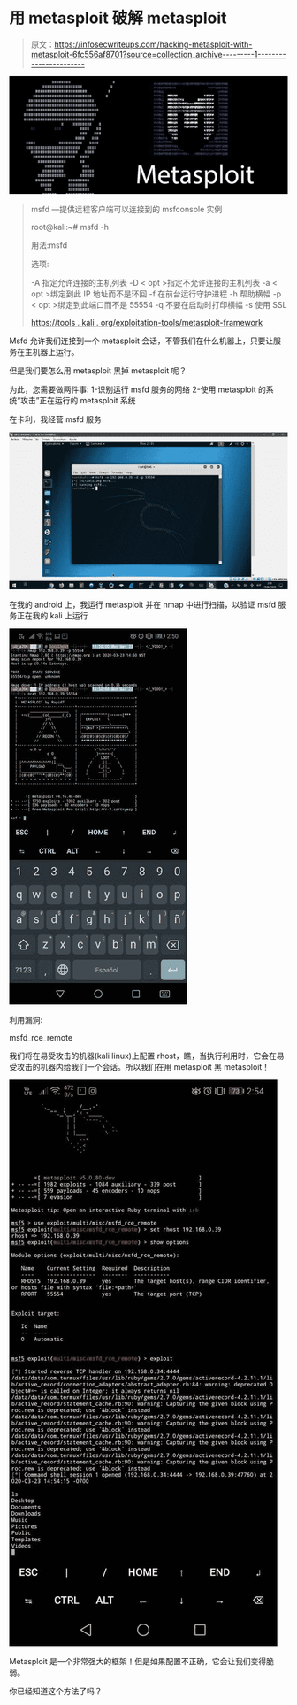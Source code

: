 # 用 metasploit 破解 metasploit

> 原文：<https://infosecwriteups.com/hacking-metasploit-with-metasploit-6fc556af8701?source=collection_archive---------1----------------------->

![](img/1ace6fbae2d0d67cce9da4194ca84f71.png)

> msfd —提供远程客户端可以连接到的 msfconsole 实例
> 
> root@kali:~# msfd -h
> 
> 用法:msfd
> 
> 选项:
> 
> -A <opt>指定允许连接的主机列表
> -D < opt >指定不允许连接的主机列表
> -a < opt >绑定到此 IP 地址而不是环回
> -f 在前台运行守护进程
> -h 帮助横幅
> -p < opt >绑定到此端口而不是 55554
> -q 不要在启动时打印横幅
> -s 使用 SSL</opt>
> 
> [https://tools . kali . org/exploitation-tools/metasploit-framework](https://tools.kali.org/exploitation-tools/metasploit-framework)

Msfd 允许我们连接到一个 metasploit 会话，不管我们在什么机器上，只要让服务在主机器上运行。

但是我们要怎么用 metasploit 黑掉 metasploit 呢？

为此，您需要做两件事:
1-识别运行 msfd 服务的网络
2-使用 metasploit 的系统“攻击”正在运行的 metasploit 系统

在卡利，我经营 msfd 服务

![](img/4ac722008218ef2d628fa3f538a9e2cf.png)

在我的 android 上，我运行 metasploit 并在 nmap 中进行扫描，以验证 msfd 服务正在我的 kali 上运行

![](img/98f6689f8ed9833c307c5c0b25a97030.png)

利用漏洞:

msfd_rce_remote

我们将在易受攻击的机器(kali linux)上配置 rhost，瞧，当执行利用时，它会在易受攻击的机器内给我们一个会话。所以我们在用 metasploit 黑 metasploit！

![](img/25054e8beada5e2cd9509d83e5d918fa.png)

Metasploit 是一个非常强大的框架！但是如果配置不正确，它会让我们变得脆弱。

你已经知道这个方法了吗？